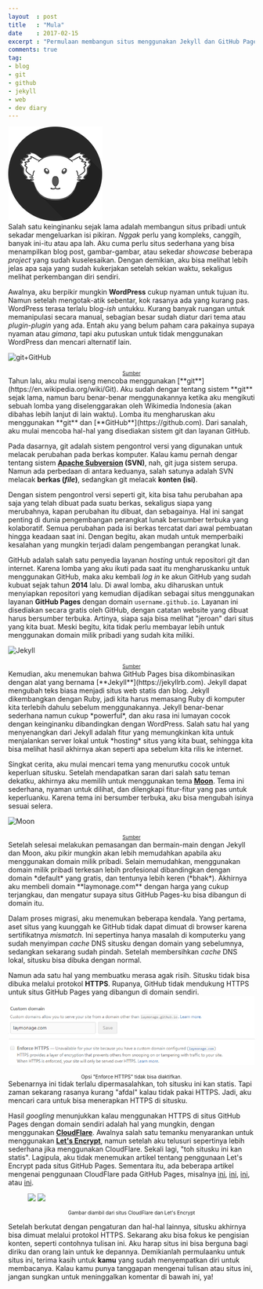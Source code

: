 ```yaml
---
layout  : post
title   : "Mula"
date    : 2017-02-15
excerpt : "Permulaan membangun situs menggunakan Jekyll dan GitHub Pages dengan custom domain."
comments: true
tag:
- blog
- git
- github
- jekyll
- web
- dev diary
---
```


![laymonage.com logo](/assets/img/favicons/apple-icon-precomposed.png)  
Salah satu keinginanku sejak lama adalah membangun situs pribadi untuk sekadar
mengeluarkan isi pikiran. *Nggak* perlu yang kompleks, canggih, banyak ini-itu
atau apa lah. Aku cuma perlu situs sederhana yang bisa menampilkan blog post,
gambar-gambar, atau sekedar *showcase* beberapa *project* yang sudah kuselesaikan.
Dengan demikian, aku bisa melihat lebih jelas apa saja yang sudah kukerjakan setelah
sekian waktu, sekaligus melihat perkembangan diri sendiri.  

Awalnya, aku berpikir mungkin **WordPress** cukup nyaman untuk tujuan itu. Namun
setelah mengotak-atik sebentar, kok rasanya ada yang kurang pas. WordPress terasa
terlalu blog-*ish* untukku. Kurang banyak ruangan untuk memanipulasi secara manual,
sebagian besar sudah diatur dari tema atau *plugin-plugin* yang ada. Entah aku yang
belum paham cara pakainya supaya nyaman atau *gimana*, tapi aku putuskan untuk tidak
menggunakan WordPress dan mencari alternatif lain.  

![git+GitHub](https://www.filepicker.io/api/file/M4Ia0lToSE2a0XkSMKUv)
<div align="center"><a style="font-size: x-small;" href="https://www.codementor.io/gig/x6qeoe5t/i-will-help-you-get-started-with-git-and-move-your-code-to-github-or-bitbucket">Sumber</a></div>
Tahun lalu, aku mulai iseng mencoba menggunakan [**git**](https://en.wikipedia.org/wiki/Git).
Aku sudah dengar tentang sistem **git** sejak lama, namun baru benar-benar menggunakannya
ketika aku mengikuti sebuah lomba yang diselenggarakan oleh Wikimedia Indonesia
(akan dibahas lebih lanjut di lain waktu). Lomba itu mengharuskan aku menggunakan
**git** dan [**GitHub**](https://github.com). Dari sanalah, aku mulai mencoba hal-hal
yang disediakan sistem git dan layanan GitHub.  

Pada dasarnya, git adalah sistem pengontrol versi yang digunakan untuk melacak
perubahan pada berkas komputer. Kalau kamu pernah dengar tentang sistem
**[Apache Subversion](https://en.wikipedia.org/wiki/Apache_Subversion) (SVN)**,
nah, git juga sistem serupa. Namun ada perbedaan di antara keduanya, salah satunya
adalah SVN melacak **berkas (*file*)**, sedangkan git melacak **konten (isi)**.  

Dengan sistem pengontrol versi seperti git, kita bisa tahu perubahan apa saja yang
telah dibuat pada suatu berkas, sekaligus siapa yang merubahnya, kapan perubahan
itu dibuat, dan sebagainya. Hal ini sangat penting di dunia pengembangan perangkat
lunak bersumber terbuka yang kolaboratif. Semua perubahan pada isi berkas tercatat
dari awal pembuatan hingga keadaan saat ini. Dengan begitu, akan mudah untuk
memperbaiki kesalahan yang mungkin terjadi dalam pengembangan perangkat lunak.  

GitHub adalah salah satu penyedia layanan *hosting* untuk repositori git dan
internet. Karena lomba yang aku ikuti pada saat itu mengharuskanku untuk menggunakan
GitHub, maka aku kembali *log in* ke akun GitHub yang sudah kubuat sejak tahun **2014**
lalu. Di awal lomba, aku diharuskan untuk menyiapkan repositori yang kemudian dijadikan
sebagai situs menggunakan layanan **GitHub Pages** dengan domain `username.github.io`.
Layanan ini disediakan secara gratis oleh GitHub, dengan catatan website yang dibuat
harus bersumber terbuka. Artinya, siapa saja bisa melihat "jeroan" dari situs yang
kita buat. Meski begitu, kita tidak perlu membayar lebih untuk menggunakan domain
milik pribadi yang sudah kita miliki.  

![Jekyll](https://jekyllrb.com/img/logo-2x.png)
<div align="center"><a style="font-size: x-small;" href="https://jekyllrb.com">Sumber</a></div>
Kemudian, aku menemukan bahwa GitHub Pages bisa dikombinasikan dengan alat yang
bernama [**Jekyll**](https://jekyllrb.com). Jekyll dapat mengubah teks biasa menjadi
situs web statis dan blog. Jekyll dikembangkan dengan Ruby, jadi kita harus memasang
Ruby di komputer kita terlebih dahulu sebelum menggunakannya. Jekyll benar-benar
sederhana namun cukup *powerful*, dan aku rasa ini lumayan cocok dengan keinginanku
dibandingkan dengan WordPress. Salah satu hal yang menyenangkan dari Jekyll adalah
fitur yang memungkinkan kita untuk menjalankan server lokal untuk *hosting* situs
yang kita buat, sehingga kita bisa melihat hasil akhirnya akan seperti apa sebelum
kita rilis ke internet.  

Singkat cerita, aku mulai mencari tema yang menurutku cocok untuk keperluan situsku.
Setelah mendapatkan saran dari salah satu teman dekatku, akhirnya aku memilih untuk
menggunakan tema [**Moon**](https://github.com/TaylanTatli/Moon). Tema ini sederhana,
nyaman untuk dilihat, dan dilengkapi fitur-fitur yang pas untuk keperluanku. Karena
tema ini bersumber terbuka, aku bisa mengubah isinya sesuai selera.  

![Moon](https://taylantatli.github.io/Moon/assets/img/logo.png)
<div align="center"><a style="font-size: x-small;" href="https://https://taylantatli.github.io/Moon">Sumber</a></div>
Setelah selesai melakukan pemasangan dan bermain-main dengan Jekyll dan Moon, aku
pikir mungkin akan lebih memudahkan apabila aku menggunakan domain milik pribadi.
Selain memudahkan, menggunakan domain milik pribadi terkesan lebih profesional
dibandingkan dengan domain *default* yang gratis, dan tentunya lebih keren (*bhak*).
Akhirnya aku membeli domain **laymonage.com** dengan harga yang cukup terjangkau,
dan mengatur supaya situs GitHub Pages-ku bisa dibangun di domain itu.  

Dalam proses migrasi, aku menemukan beberapa kendala. Yang pertama, aset situs yang
kuunggah ke GitHub tidak dapat dimuat di browser karena sertifikatnya *mismatch*.
Ini sepertinya hanya masalah di komputerku yang sudah menyimpan *cache* DNS situsku
dengan domain yang sebelumnya, sedangkan sekarang sudah pindah. Setelah membersihkan
*cache* DNS lokal, situsku bisa dibuka dengan normal.  

Namun ada satu hal yang membuatku merasa agak risih. Situsku tidak bisa dibuka
melalui protokol **HTTPS**. Rupanya, GitHub tidak mendukung HTTPS untuk situs
GitHub Pages yang dibangun di domain sendiri.  
![Enforce HTTPS disabled](/assets/img/posts/2017/enforce.png)  
<div align="center" style="font-size: x-small;">Opsi "Enforce HTTPS" tidak bisa diaktifkan.</div>
Sebenarnya ini tidak terlalu dipermasalahkan, toh situsku ini kan statis. Tapi
zaman sekarang rasanya kurang "afdal" kalau tidak pakai HTTPS. Jadi, aku mencari
cara untuk bisa menerapkan HTTPS di situsku.  

Hasil *googling* menunjukkan kalau menggunakan HTTPS di situs GitHub Pages dengan
domain sendiri adalah hal yang mungkin, dengan menggunakan [**CloudFlare**](https://cloudflare.com).
Awalnya salah satu temanku menyarankan untuk menggunakan [**Let's Encrypt**](https://letsencrypt.org),
namun setelah aku telusuri sepertinya lebih sederhana jika menggunakan CloudFlare.
Sekali lagi, "toh situsku ini kan statis". Lagipula, aku tidak menemukan artikel
tentang penggunaan Let's Encrypt pada situs GitHub Pages. Sementara itu, ada beberapa
artikel mengenai penggunaan CloudFlare pada GitHub Pages, misalnya
[ini](https://sheharyar.me/blog/free-ssl-for-github-pages-with-custom-domains),
[ini](https://blog.cloudflare.com/secure-and-fast-github-pages-with-cloudflare/),
[ini](https://www.jonathan-petitcolas.com/2017/01/13/using-https-with-custom-domain-name-on-github-pages.html),
atau [ini](https://developer.ubuntu.com/en/blog/2016/02/17/how-host-your-static-site-https-github-pages-and-cloudflare/).  

<figure class="half">
    <a href="https://cloudflare.com"><img src="https://www.cloudflare.com/img/logo-cloudflare-dark.svg"></a>
    <a href="https://letsencrypt.org"><img src="https://letsencrypt.org/images/letsencrypt-logo-horizontal.svg"></a>
</figure>
<div align="center" style="font-size: x-small;">Gambar diambil dari situs CloudFlare dan Let's Encrypt</div>

Setelah berkutat dengan pengaturan dan hal-hal lainnya, situsku akhirnya bisa dimuat
melalui protokol HTTPS. Sekarang aku bisa fokus ke pengisian konten, seperti contohnya
tulisan ini. Aku harap situs ini bisa berguna bagi diriku dan orang lain untuk ke
depannya. Demikianlah permulaanku untuk situs ini, terima kasih untuk **kamu** yang
sudah menyempatkan diri untuk membacanya. Kalau kamu punya tanggapan mengenai tulisan
atau situs ini, jangan sungkan untuk meninggalkan komentar di bawah ini, ya!  

